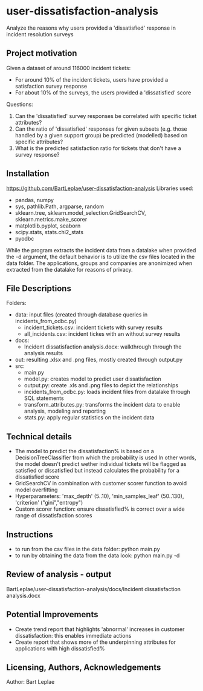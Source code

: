 # user-dissatisfaction-analysis
Analyze the reasons why users provided a 'dissatisfied' response in incident resolution surveys

## Project motivation
Given a dataset of around 116000 incident tickets:
- For around 10% of the incident tickets, users have provided a satisfaction survey response
- For about 10% of the surveys, the users provided a 'dissatisfied' score

Questions:
1. Can the 'dissatisfied' survey responses be correlated with specific ticket attributes?
2. Can the ratio of 'dissatisfied' responses for given subsets (e.g. those handled by a given support group) be predicted (modelled) based on specific attributes?
3. What is the predicted satisfaction ratio for tickets that don't have a survey response?

## Installation
https://github.com/BartLeplae/user-dissatisfaction-analysis
Libraries used:
- pandas, numpy
- sys, pathlib.Path, argparse, random
- sklearn.tree, sklearn.model_selection.GridSearchCV, sklearn.metrics.make_scorer
- matplotlib.pyplot, seaborn
- scipy.stats, stats.chi2_stats
- pyodbc

While the program extracts the incident data from a datalake when provided the -d argument, the default behavior is to utilize the csv files located in the data folder.
The applications, groups and companies are anonimized when extracted from the datalake for reasons of privacy.

## File Descriptions
Folders:
- data: input files (created through database queries in incidents_from_odbc.py)
    - incident_tickets.csv: incident tickets with survey results
    - all_incidents.csv: incident tickes with an without survey results
- docs:
    - Incident dissatisfaction analysis.docx: walkthrough through the analysis results
- out: resulting .xlsx and .png files, mostly created through output.py
- src:
    - main.py
    - model.py: creates model to predict user dissatisfaction
    - output.py: create .xls and .png files to depict the relationships
    - incidents_from_odbc.py: loads incident files from datalake through SQL statements
    - transform_attributes.py: transforms the incident data to enable analysis, modeling and reporting
    - stats.py: apply regular statistics on the incident data

## Technical details
- The model to predict the dissatisfaction% is based on a DecisionTreeClassifier from which the probability is used
  In other words, the model doesn't predict wether individual tickets will be flagged as satisfied or dissatisfied 
  but instead calculates the probability for a dissatisfied score
- GridSearchCV in combination with customer scorer function to avoid model overfitting
- Hyperparameters: 'max_depth' (5..10), 'min_samples_leaf' (50..130), 'criterion' ("gini","entropy")
- Custom scorer function: ensure dissatisfied% is correct over a wide range of dissatisfaction scores

## Instructions
- to run from the csv files in the data folder: python main.py
- to run by obtaining the data from the data look: python main.py -d

## Review of analysis - output
BartLeplae/user-dissatisfaction-analysis/docs/Incident dissatisfaction analysis.docx 

## Potential Improvements
- Create trend report that highlights 'abnormal' increases in customer dissatisfaction: this enables immediate actions
- Create report that shows more of the underpinning attributes for applications with high dissatisfied%

## Licensing, Authors, Acknowledgements
Author: Bart Leplae
